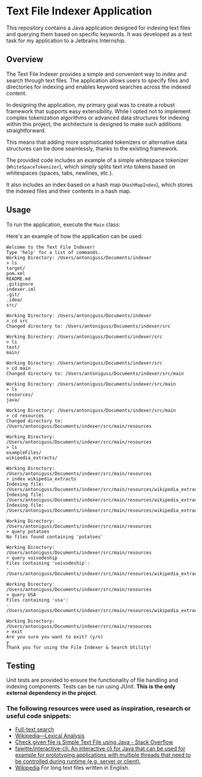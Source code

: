 # Text File Indexer Application

This repository contains a Java application designed for indexing text files
and querying them based on specific keywords.
It was developed as a test task for my application to a Jetbrains Internship.

## Overview

The Text File Indexer provides a simple and convenient way to index and search through text files.
The application allows users to specify files and directories for indexing
and enables keyword searches across the indexed content.

In designing the application, my primary goal was to create a robust framework that supports easy extensibility.
While I opted
not to implement complex tokenization algorithms or advanced data structures for indexing within this project,
the architecture is designed to make such additions straightforward. 

This means that adding more sophisticated tokenizers or alternative data structures can be done seamlessly,
thanks to the existing framework.

The provided code includes an example of a simple whitespace tokenizer (`WhiteSpaceTokenizer`),
which simply splits text into tokens based on whitespaces (spaces, tabs, newlines, etc.).

It also includes an index based on a hash map (`HashMapIndex`),
which stores the indexed files and their contents in a hash map.


## Usage

To run the application, execute the `Main` class:

Here's an example of how the application can be used:
```console
Welcome to the Text File Indexer!
Type 'help' for a list of commands.
Working Directory: /Users/antoniguss/Documents/indexer
> ls
target/
pom.xml
README.md
.gitignore
indexer.iml
.git/
.idea/
src/

Working Directory: /Users/antoniguss/Documents/indexer
> cd src
Changed directory to: /Users/antoniguss/Documents/indexer/src

Working Directory: /Users/antoniguss/Documents/indexer/src
> ls
test/
main/

Working Directory: /Users/antoniguss/Documents/indexer/src
> cd main
Changed directory to: /Users/antoniguss/Documents/indexer/src/main

Working Directory: /Users/antoniguss/Documents/indexer/src/main
> ls
resources/
java/

Working Directory: /Users/antoniguss/Documents/indexer/src/main
> cd resources
Changed directory to: /Users/antoniguss/Documents/indexer/src/main/resources

Working Directory: /Users/antoniguss/Documents/indexer/src/main/resources
> ls
exampleFiles/
wikipedia_extracts/

Working Directory: /Users/antoniguss/Documents/indexer/src/main/resources
> index wikipedia_extracts
Indexing file: /Users/antoniguss/Documents/indexer/src/main/resources/wikipedia_extracts/new_york_city.txt
Indexing file: /Users/antoniguss/Documents/indexer/src/main/resources/wikipedia_extracts/Poland.txt
Indexing file: /Users/antoniguss/Documents/indexer/src/main/resources/wikipedia_extracts/United_States.txt

Working Directory: /Users/antoniguss/Documents/indexer/src/main/resources
> query potatoes
No files found containing 'potatoes'

Working Directory: /Users/antoniguss/Documents/indexer/src/main/resources
> query voivodeship
Files containing 'voivodeship':
-  /Users/antoniguss/Documents/indexer/src/main/resources/wikipedia_extracts/Poland.txt

Working Directory: /Users/antoniguss/Documents/indexer/src/main/resources
> query USA
Files containing 'usa':
-  /Users/antoniguss/Documents/indexer/src/main/resources/wikipedia_extracts/United_States.txt

Working Directory: /Users/antoniguss/Documents/indexer/src/main/resources
> exit
Are you sure you want to exit? (y/n)
y
Thank you for using the File Indexer & Search Utility!
```

## Testing
Unit tests are provided to ensure the functionality of file handling and indexing components.
Tests can be run using JUnit.
**This is the only external dependency in the project**.


### The following resources were used as inspiration, research or useful code snippets:
- [Full-text search](https://en.wikipedia.org/wiki/Full-text_search)
- [Wikipedia—Lexical Analysis](https://en.wikipedia.org/wiki/Lexical_analysis)
- [Check given file is Simple Text File using Java - Stack Overflow](https://stackoverflow.com/questions/17192770/check-given-file-is-simple-text-file-using-java)
- [fawitte/interactive-cli: An interactive cli for Java that can be used for example for prototyping applications with multiple threads that need to be controlled during runtime (e.g. server or client).](https://github.com/fawitte/interactive-cli)
- [Wikipedia](https://www.wikipedia.org/) For long text files written in English.


